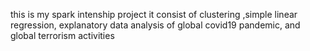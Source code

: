 
this is my spark intenship project it consist of clustering ,simple linear regression, explanatory data analysis of global covid19 pandemic, and global terrorism activities  
